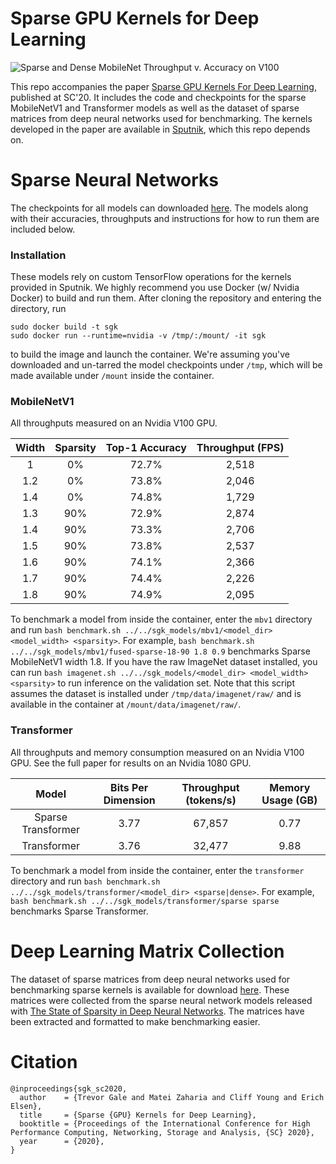 # Sparse GPU Kernels for Deep Learning

![Sparse and Dense MobileNet Throughput v. Accuracy on V100](https://github.com/google-research/google-research/blob/master/sgk/images/sparse_mbv1.png)

This repo accompanies the paper [Sparse GPU Kernels For Deep Learning](https://arxiv.org/abs/2006.10901), published at SC'20. It includes the code and checkpoints for the sparse MobileNetV1 and Transformer models as well as the dataset of sparse matrices from deep neural networks used for benchmarking. The kernels developed in the paper are available in [Sputnik](https://github.com/google-research/sputnik), which this repo depends on.

# Sparse Neural Networks

The checkpoints for all models can downloaded [here](https://storage.googleapis.com/sgk-sc2020/sgk_models.tar.gz). The models along with their accuracies, throughputs and instructions for how to run them are included below.

### Installation

These models rely on custom TensorFlow operations for the kernels provided in Sputnik. We highly recommend you use Docker (w/ Nvidia Docker) to build and run them. After cloning the repository and entering the directory, run 

```
sudo docker build -t sgk
sudo docker run --runtime=nvidia -v /tmp/:/mount/ -it sgk
```

to build the image and launch the container. We're assuming you've downloaded and un-tarred the model checkpoints under `/tmp`, which will be made available under `/mount` inside the container.

### MobileNetV1

All throughputs measured on an Nvidia V100 GPU.

| Width | Sparsity | Top-1 Accuracy | Throughput (FPS) |
|:-----:|:--------:|:--------------:|:----------------:|
|   1   |    0%    |      72.7%     |       2,518      |
|  1.2  |    0%    |      73.8%     |       2,046      |
|  1.4  |    0%    |      74.8%     |       1,729      |
|  1.3  |    90%   |      72.9%     |       2,874      |
|  1.4  |    90%   |      73.3%     |       2,706      |
|  1.5  |    90%   |      73.8%     |       2,537      |
|  1.6  |    90%   |      74.1%     |       2,366      |
|  1.7  |    90%   |      74.4%     |       2,226      |
|  1.8  |    90%   |      74.9%     |       2,095      |

To benchmark a model from inside the container, enter the `mbv1` directory and run `bash benchmark.sh ../../sgk_models/mbv1/<model_dir> <model_width> <sparsity>`. For example, `bash benchmark.sh ../../sgk_models/mbv1/fused-sparse-18-90 1.8 0.9` benchmarks Sparse MobileNetV1 width 1.8. If you have the raw ImageNet dataset installed, you can run `bash imagenet.sh ../../sgk_models/<model_dir> <model_width> <sparsity>` to run inference on the validation set. Note that this script assumes the dataset is installed under `/tmp/data/imagenet/raw/` and is available in the container at `/mount/data/imagenet/raw/`.

### Transformer

All throughputs and memory consumption measured on an Nvidia V100 GPU. See the full paper for results on an Nvidia 1080 GPU.

|        Model       | Bits Per Dimension | Throughput (tokens/s) | Memory Usage (GB) |
|:------------------:|:------------------:|:---------------------:|:-----------------:|
| Sparse Transformer |        3.77        |         67,857        |        0.77       |
|     Transformer    |        3.76        |         32,477        |        9.88       |

To benchmark a model from inside the container, enter the `transformer` directory and run `bash benchmark.sh ../../sgk_models/transformer/<model_dir> <sparse|dense>`. For example, `bash benchmark.sh ../../sgk_models/transformer/sparse sparse` benchmarks Sparse Transformer.

# Deep Learning Matrix Collection

The dataset of sparse matrices from deep neural networks used for benchmarking sparse kernels is available for download [here](https://storage.googleapis.com/sgk-sc2020/dlmc.tar.gz). These matrices were collected from the sparse neural network models released with [The State of Sparsity in Deep Neural Networks](https://arxiv.org/abs/1902.09574). The matrices have been extracted and formatted to make benchmarking easier.

# Citation

```
@inproceedings{sgk_sc2020,
  author    = {Trevor Gale and Matei Zaharia and Cliff Young and Erich Elsen},
  title     = {Sparse {GPU} Kernels for Deep Learning},
  booktitle = {Proceedings of the International Conference for High Performance Computing, Networking, Storage and Analysis, {SC} 2020},
  year      = {2020},
}
```

